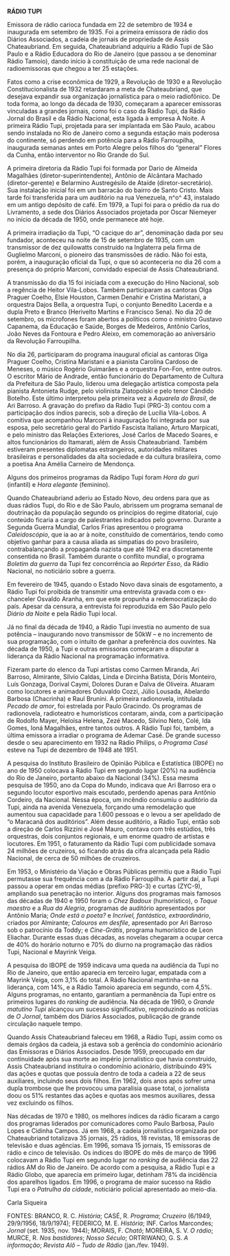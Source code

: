 **RÁDIO TUPI**

Emissora de rádio carioca fundada em 22 de setembro de 1934 e inaugurada
em setembro de 1935. Foi a primeira emissora de rádio dos Diários
Associados, a cadeia de jornais de propriedade de Assis Chateaubriand.
Em seguida, Chateaubriand adquiriu a Rádio Tupi de São Paulo e a Rádio
Educadora do Rio de Janeiro (que passou a se denominar Rádio Tamoio),
dando início à constituição de uma rede nacional de radioemissoras que
chegou a ter 25 estações.

Fatos como a crise econômica de 1929, a Revolução de 1930 e a Revolução
Constitucionalista de 1932 retardaram a meta de Chateaubriand, que
desejava expandir sua organização jornalística para o meio radiofônico.
De toda forma, ao longo da década de 1930, começaram a aparecer
emissoras vinculadas a grandes jornais, como foi o caso da Rádio Tupi,
da Rádio Jornal do Brasil e da Rádio Nacional, esta ligada à empresa A
Noite. A primeira Rádio Tupi, projetada para ser implantada em São
Paulo, acabou sendo instalada no Rio de Janeiro como a segunda estação
mais poderosa do continente, só perdendo em potência para a Rádio
Farroupilha, inaugurada semanas antes em Porto Alegre pelos filhos do
“general” Flores da Cunha, então interventor no Rio Grande do Sul.

A primeira diretoria da Rádio Tupi foi formada por Dario de Almeida
Magalhães (diretor-superintendente), Antônio de Alcântara Machado
(diretor-gerente) e Belarmino Austregésilo de Ataíde
(diretor-secretário). Sua instalação inicial foi em um barracão do
bairro de Santo Cristo. Mais tarde foi transferida para um auditório na
rua Venezuela, n^o^ 43, instalado em um antigo depósito de café. Em
1979, a Tupi foi para o prédio da rua do Livramento, a sede dos Diários
Associados projetada por Oscar Niemeyer no início da década de 1950,
onde permanece até hoje.

A primeira irradiação da Tupi, “O cacique do ar”, denominação dada por
seu fundador, aconteceu na noite de 15 de setembro de 1935, com um
transmissor de dez quilowatts construído na Inglaterra pela firma de
Guglielmo Marconi, o pioneiro das transmissões de rádio. Não foi esta,
porém, a inauguração oficial da Tupi, o que só aconteceria no dia 26 com
a presença do próprio Marconi, convidado especial de Assis
Chateaubriand.

A transmissão do dia 15 foi iniciada com a execução do Hino Nacional,
sob a regência de Heitor Vila-Lobos. Também participaram as cantoras
Olga Praguer Coelho, Elsie Houston, Carmen Denahir e Cristina Maristani,
a orquestra Dajos Bella, a orquestra Tupi, o conjunto Benedito Lacerda e
a dupla Preto e Branco (Herivelto Martins e Francisco Sena). No dia 20
de setembro, os microfones foram abertos a políticos como o ministro
Gustavo Capanema, da Educação e Saúde, Borges de Medeiros, Antônio
Carlos, João Neves da Fontoura e Pedro Aleixo, em comemoração ao
aniversário da Revolução Farroupilha.

No dia 26, participaram do programa inaugural oficial as cantoras Olga
Praguer Coelho, Cristina Maristani e a pianista Carolina Cardoso de
Meneses, o músico Rogério Guimarães e a orquestra Fon-Fon, entre outros.
O escritor Mário de Andrade, então funcionário do Departamento de
Cultura da Prefeitura de São Paulo, liderou uma delegação artística
composta pela pianista Antonieta Rudge, pelo violinista Zlatopolski e
pelo tenor Cândido Botelho. Este último interpretou pela primeira vez a
*Aquarela do Brasil*, de Ari Barroso. A gravação do prefixo da Rádio
Tupi (PRG-3) contou com a participação dos índios parecis, sob a direção
de Lucília Vila-Lobos. A comitiva que acompanhou Marconi à inauguração
foi integrada por sua esposa, pelo secretário geral do Partido Fascista
Italiano, Arturo Marpicati, e pelo ministro das Relações Exteriores,
José Carlos de Macedo Soares, e altos funcionários do Itamarati, além de
Assis Chateaubriand. Também estiveram presentes diplomatas estrangeiros,
autoridades militares brasileiras e personalidades da alta sociedade e
da cultura brasileira, como a poetisa Ana Amélia Carneiro de Mendonça.

Alguns dos primeiros programas da Rádipo Tupi foram *Hora do guri*
(infantil) e *Hora elegante* (feminino).

Quando Chateaubriand aderiu ao Estado Novo, deu ordens para que as duas
rádios Tupi, do Rio e de São Paulo, abrissem um programa semanal de
doutrinação da população segundo os princípios do regime ditatorial,
cujo conteúdo ficaria a cargo de palestrantes indicados pelo governo.
Durante a Segunda Guerra Mundial, Carlos Frias apresentou o programa
*Caleidoscópio*, que ia ao ar à noite, constituído de comentários, tendo
como objetivo ganhar para a causa aliada as simpatias do povo
brasileiro, contrabalançando a propaganda nazista que até 1942 era
discretamente consentida no Brasil. Também durante o conflito mundial, o
programa *Boletim da guerra* da Tupi fez concorrência ao *Repórter
Esso*, da Rádio Nacional, no noticiário sobre a guerra.

Em fevereiro de 1945, quando o Estado Novo dava sinais de esgotamento, a
Rádio Tupi foi proibida de transmitir uma entrevista gravada com o
ex-chanceler Osvaldo Aranha, em que este propunha a redemocratização do
país. Apesar da censura, a entrevista foi reproduzida em São Paulo pelo
*Diário da Noite* e pela Rádio Tupi local.

Já no final da década de 1940, a Rádio Tupi investia no aumento de sua
potência – inaugurando novo transmissor de 50kW – e no incremento de sua
programação, com o intuito de ganhar a preferência dos ouvintes. Na
década de 1950, a Tupi e outras emissoras começaram a disputar a
liderança da Rádio Nacional na programação informativa.

Fizeram parte do elenco da Tupi artistas como Carmen Miranda, Ari
Barroso, Almirante, Sílvio Caldas, Linda e Dircinha Batista, Dóris
Monteiro, Luís Gonzaga, Dorival Caymi, Dolores Duran e Dalva de
Oliveira. Atuaram como locutores e animadores Oduvaldo Cozzi, Júlio
Lousada, Abelardo Barbosa (Chacrinha) e Raul Brunini. A primeira
radionovela, intitulada *Pecado de amor*, foi estrelada por Paulo
Gracindo. Os programas de radionovela, radioteatro e humorísticos
contaram, ainda, com a participação de Rodolfo Mayer, Heloísa Helena,
Zezé Macedo, Silvino Neto, Colé, Ida Gomes, Ioná Magalhães, entre tantos
outros. A Rádio Tupi foi, também, a última emissora a irradiar o
programa de Ademar Casé. De grande sucesso desde o seu aparecimento em
1932 na Rádio Philips, o *Programa Casé* esteve na Tupi de dezembro de
1948 até 1951.

A pesquisa do Instituto Brasileiro de Opinião Pública e Estatística
(IBOPE) no ano de 1950 colocava a Rádio Tupi em segundo lugar (20%) na
audiência do Rio de Janeiro, portanto abaixo da Nacional (34%). Essa
mesma pesquisa de 1950, ano da Copa do Mundo, indicava que Ari Barroso
era o segundo locutor esportivo mais escutado, perdendo apenas para
Antônio Cordeiro, da Nacional. Nessa época, um incêndio consumiu o
auditório da Tupi, ainda na avenida Venezuela, forçando uma remodelação
que aumentou sua capacidade para 1.600 pessoas e o levou a ser apelidado
de “o Maracanã dos auditórios”. Além desse auditório, a Rádio Tupi,
então sob a direção de Carlos Rizzini e José Mauro, contava com três
estúdios, três orquestras, dois conjuntos regionais, e um enorme quadro
de artistas e locutores. Em 1951, o faturamento da Rádio Tupi com
publicidade somava 24 milhões de cruzeiros, só ficando atrás da cifra
alcançada pela Rádio Nacional, de cerca de 50 milhões de cruzeiros.

Em 1953, o Ministério da Viação e Obras Públicas permitiu que a Rádio
Tupi permutasse sua frequência com a da Rádio Farroupilha. A partir daí,
a Tupi passou a operar em ondas médias (prefixo PRG-3) e curtas (ZYC-9),
ampliando sua penetração no interior. Alguns dos programas mais famosos
das décadas de 1940 e 1950 foram o *Chez Badoux* (humorístico), o *Toque
maestro* e a *Rua da Alegria*, programas de auditório apresentados por
Antônio Maria; *Onde está o poeta?* e *Incrível, fantástico,
extraordinário*, criados por Almirante; *Calouros em desfile*,
apresentado por Ari Barroso sob o patrocínio da Toddy; e *Cine-Grátis*,
programa humorístico de Leon Eliachar. Durante essas duas décadas, as
novelas chegaram a ocupar cerca de 40% do horário noturno e 70% do
diurno na programação das rádios Tupi, Nacional e Mayrink Veiga.

A pesquisa do IBOPE de 1959 indicava uma queda na audiência da Tupi no
Rio de Janeiro, que então aparecia em terceiro lugar, empatada com a
Mayrink Veiga, com 3,1% do total. A Rádio Nacional mantinha-se na
liderança, com 14%, e a Rádio Tamoio aparecia em segundo, com 4,5%.
Alguns programas, no entanto, garantiam a permanência da Tupi entre os
primeiros lugares do *ranking* de audiência. Na década de 1960, o
*Grande matutino Tupi* alcançou um sucesso significativo, reproduzindo
as notícias de *O Jornal*, também dos Diários Associados, publicação de
grande circulação naquele tempo.

Quando Assis Chateaubriand faleceu em 1968, a Rádio Tupi, assim como os
demais órgãos da cadeia, já estava sob a gerência do condomínio
acionário das Emissoras e Diários Associados. Desde 1959, preocupado em
dar continuidade após sua morte ao império jornalístico que havia
construído, Assis Chateaubriand instituíra o condomínio acionário,
distribuindo 49% das ações e quotas que possuía dentro de toda a cadeia
a 22 de seus auxiliares, incluindo seus dois filhos. Em 1962, dois anos
após sofrer uma dupla trombose que lhe provocou uma paralisia quase
total, o jornalista doou os 51% restantes das ações e quotas aos mesmos
auxiliares, dessa vez excluindo os filhos.

Nas décadas de 1970 e 1980, os melhores índices da rádio ficaram a cargo
dos programas liderados por comunicadores como Paulo Barbosa, Paulo
Lopes e Cidinha Campos. Já em 1968, a cadeia jornalística organizada por
Chateaubriand totalizava 35 jornais, 25 rádios, 18 revistas, 18
emissoras de televisão e duas agências. Em 1996, somava 15 jornais, 15
emissoras de rádio e cinco de televisão. Os índices do IBOPE do mês de
março de 1996 colocavam a Rádio Tupi em segundo lugar no *ranking* de
audiência das 22 rádios AM do Rio de Janeiro. De acordo com a pesquisa,
a Rádio Tupi e a Rádio Globo, que aparecia em primeiro lugar, detinham
78% da incidência dos aparelhos ligados. Em 1996, o programa de maior
sucesso na Rádio Tupi era o *Patrulha da cidade*, noticiário policial
apresentado ao meio-dia.

Carla Siqueira

FONTES: BRANCO, R. C. *História*; CASÉ, R. *Programa*; *Cruzeiro*
(6/1949, 29/9/1956, 18/9/1974); FEDERICO, M. E. *História*; INF. Carlos
Marcondes; *Jornal* (set. 1935, nov. 1944); MORAIS, F. *Chatô*; MOREIRA,
S. V. *O rádio*; MURCE, R. *Nos bastidores*; *Nosso Século*; ORTRIWANO,
G. S. *A informação*; *Revista Alô – Tudo de Rádio* (jan./fev. 1949).
